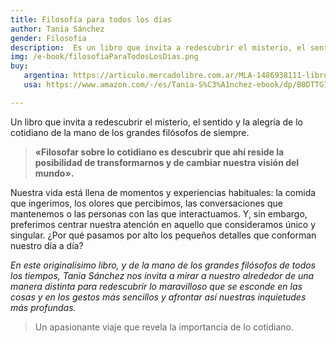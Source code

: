 ```yaml
---
title: Filosofía para todos los días
author: Tania Sánchez
gender: Filosofia
description:  Es un libro que invita a redescubrir el misterio, el sentido y la alegría de lo cotidiano de la mano de los grandes filósofos de siempre.
img: /e-book/filosofiaParaTodosLosDias.png
buy:
   argentina: https://articulo.mercadolibre.com.ar/MLA-1486938111-libro-filosofia-para-todos-los-dias-tania-sanchez-_JM
   usa: https://www.amazon.com/-/es/Tania-S%C3%A1nchez-ebook/dp/B0DTTG7D7B

---
```


Un libro que invita a redescubrir el misterio, el sentido y la alegría de lo cotidiano de la mano de los grandes filósofos de siempre.

> **«Filosofar sobre lo cotidiano es descubrir que ahí reside la posibilidad de transformarnos y de cambiar nuestra visión del mundo».**

Nuestra vida está llena de momentos y experiencias habituales: la comida que ingerimos, los olores que percibimos, las conversaciones que mantenemos o las personas con las que interactuamos. Y, sin embargo, preferimos centrar nuestra atención en aquello que consideramos único y singular. ¿Por qué pasamos por alto los pequeños detalles que conforman nuestro día a día?

*En este originalísimo libro, y de la mano de los grandes filósofos de todos los tiempos, Tania Sánchez nos invita a mirar a nuestro alrededor de una manera distinta para redescubrir lo maravilloso que se esconde en las cosas y en los gestos más sencillos y afrontar así nuestras inquietudes más profundas.*

> Un apasionante viaje que revela la importancia de lo cotidiano.